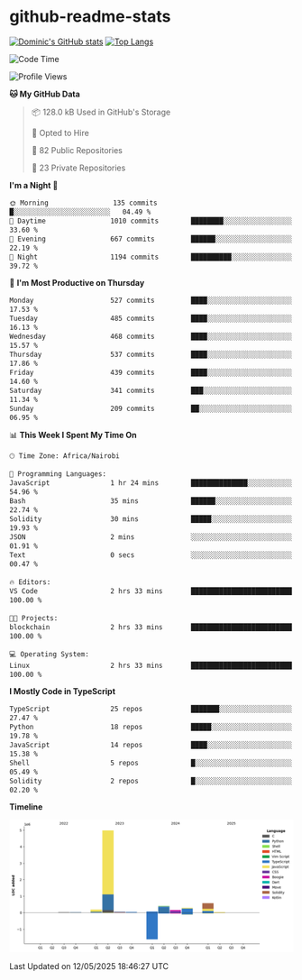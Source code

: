 # github-readme-stats
[![Dominic's GitHub stats](https://github-readme-stats.vercel.app/api?username=Domengo&show_icons=true)](https://github.com/anuraghazra/github-readme-stats)
[![Top Langs](https://github-readme-stats.vercel.app/api/top-langs/?username=Domengo&show_icons=true)](https://github.com/Domengo/github-readme-stats)

<!--START_SECTION:waka-->
![Code Time](http://img.shields.io/badge/Code%20Time-1%2C094%20hrs%201%20min-blue)

![Profile Views](http://img.shields.io/badge/Profile%20Views-0-blue)

**🐱 My GitHub Data** 

> 📦 128.0 kB Used in GitHub's Storage 
 > 
> 💼 Opted to Hire
 > 
> 📜 82 Public Repositories 
 > 
> 🔑 23 Private Repositories 
 > 
**I'm a Night 🦉** 

```text
🌞 Morning                135 commits         █░░░░░░░░░░░░░░░░░░░░░░░░   04.49 % 
🌆 Daytime                1010 commits        ████████░░░░░░░░░░░░░░░░░   33.60 % 
🌃 Evening                667 commits         ██████░░░░░░░░░░░░░░░░░░░   22.19 % 
🌙 Night                  1194 commits        ██████████░░░░░░░░░░░░░░░   39.72 % 
```
📅 **I'm Most Productive on Thursday** 

```text
Monday                   527 commits         ████░░░░░░░░░░░░░░░░░░░░░   17.53 % 
Tuesday                  485 commits         ████░░░░░░░░░░░░░░░░░░░░░   16.13 % 
Wednesday                468 commits         ████░░░░░░░░░░░░░░░░░░░░░   15.57 % 
Thursday                 537 commits         ████░░░░░░░░░░░░░░░░░░░░░   17.86 % 
Friday                   439 commits         ████░░░░░░░░░░░░░░░░░░░░░   14.60 % 
Saturday                 341 commits         ███░░░░░░░░░░░░░░░░░░░░░░   11.34 % 
Sunday                   209 commits         ██░░░░░░░░░░░░░░░░░░░░░░░   06.95 % 
```


📊 **This Week I Spent My Time On** 

```text
🕑︎ Time Zone: Africa/Nairobi

💬 Programming Languages: 
JavaScript               1 hr 24 mins        ██████████████░░░░░░░░░░░   54.96 % 
Bash                     35 mins             ██████░░░░░░░░░░░░░░░░░░░   22.74 % 
Solidity                 30 mins             █████░░░░░░░░░░░░░░░░░░░░   19.93 % 
JSON                     2 mins              ░░░░░░░░░░░░░░░░░░░░░░░░░   01.91 % 
Text                     0 secs              ░░░░░░░░░░░░░░░░░░░░░░░░░   00.47 % 

🔥 Editors: 
VS Code                  2 hrs 33 mins       █████████████████████████   100.00 % 

🐱‍💻 Projects: 
blockchain               2 hrs 33 mins       █████████████████████████   100.00 % 

💻 Operating System: 
Linux                    2 hrs 33 mins       █████████████████████████   100.00 % 
```

**I Mostly Code in TypeScript** 

```text
TypeScript               25 repos            ███████░░░░░░░░░░░░░░░░░░   27.47 % 
Python                   18 repos            █████░░░░░░░░░░░░░░░░░░░░   19.78 % 
JavaScript               14 repos            ████░░░░░░░░░░░░░░░░░░░░░   15.38 % 
Shell                    5 repos             █░░░░░░░░░░░░░░░░░░░░░░░░   05.49 % 
Solidity                 2 repos             █░░░░░░░░░░░░░░░░░░░░░░░░   02.20 % 
```



**Timeline**

![Lines of Code chart](https://raw.githubusercontent.com/Domengo/Domengo/main/assets/bar_graph.png)


 Last Updated on 12/05/2025 18:46:27 UTC
<!--END_SECTION:waka-->



